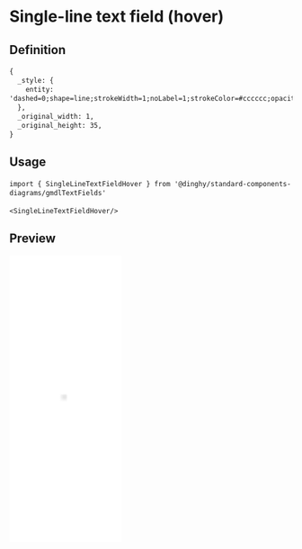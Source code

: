 # Single-line text field (hover)

## Definition

```
{
  _style: { 
    entity: 'dashed=0;shape=line;strokeWidth=1;noLabel=1;strokeColor=#cccccc;opacity=50;',
  },
  _original_width: 1,
  _original_height: 35,
}
```

## Usage

```
import { SingleLineTextFieldHover } from '@dinghy/standard-components-diagrams/gmdlTextFields'

<SingleLineTextFieldHover/>
```

## Preview

<img src="./single-line-text-field-hover.png" width="200"/>

